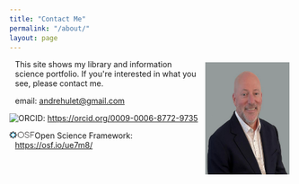 ```yaml
---
title: "Contact Me"
permalink: "/about/"
layout: page
---
```

<style>
    p {
        margin-left: 10px;
    }
    .photo {
        display: inline;
        float: right;
        padding: 5px;
    }
    .logo {
        display: inline;
        float: left;
    }

</style>
<img class="photo" src="/ah_2.png" width="150" height="200" alt="photo of Andre Hulet">
<p>This site shows my library and information science portfolio. If you're interested in what you see, please contact me.

<p>email: <a href='emailto:andrehulet@gmail.com' target='_blank'>andrehulet@gmail.com</a></p>
<img class="logo" alt="ORCID logo" src="https://info.orcid.org/wp-content/uploads/2019/11/orcid_16x16.png" width="16" height="16" />
<p>ORCID: <a href="https://orcid.org/0009-0006-8772-9735" target='_blank'>
https://orcid.org/0009-0006-8772-9735</a></p>
<img class="logo" alt="OSF logo" src="/docs/osf_black.png" width="45" height="16" />
<p>Open Science Framework: <a href="https://osf.io/ue7m8/" target='_blank'>https://osf.io/ue7m8/</a></p>